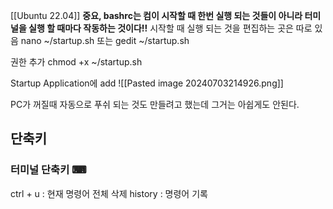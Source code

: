 [[Ubuntu 22.04]]
**중요, bashrc는 컴이 시작할 때 한번 실행 되는 것들이 아니라 터미널을 실행 할 때마다 작동하는 것이다!!**
시작할 때 실행 되는 것을 편집하는 곳은 따로 있음
nano ~/startup.sh
또는
gedit ~/startup.sh

권한 추가
chmod +x ~/startup.sh

Startup Application에 add
![[Pasted image 20240703214926.png]]

PC가 꺼질때 자동으로 푸쉬 되는 것도 만들려고 했는데 그거는 아쉽게도 안된다.


## 단축키
### 터미널 단축키 ⌨
ctrl + u : 현재 명령어 전체 삭제
history : 명령어 기록
